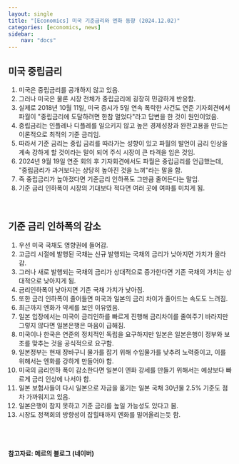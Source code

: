 ```yaml
---
layout: single
title: "[Economics] 미국 기준금리와 엔화 동향 (2024.12.02)"
categories: [economics, news]
sidebar:
    nav: "docs"
---
```


## 미국 중립금리
1. 미국은 중립금리를 공개하지 않고 있음.
1. 그러나 미국은 물론 시장 전체가 중립금리에 굉장히 민감하게 반응함.
1. 실제로 2018년 10월 11일, 미국 증시가 5일 연속 폭락한 사건도 연준 기자회견에서 파월이 "중립금리에 도달하려면 한참 멀었다"라고 답변을 한 것이 원인이었음.
1. 중립금리는 인플레나 디플레를 일으키지 않고 높은 경제성장과 완전고용을 만드는 이론적으로 최적의 기준 금리임.
1. 따라서 기준 금리는 중립 금리를 따라가는 성향이 있고 파월의 발언이 금리 인상을 계속 강하게 할 것이라는 말이 되어 주식 시장이 큰 타격을 입은 것임.
1. 2024년 9월 19일 연준 회의 후 기자회견에서도 파월은 중립금리를 언급했는데, "중립금리가 과거보다는 상당히 높아진 것을 느껴"라는 말을 함.
1. 즉 중립금리가 높아졌다면 기준금리 인하폭도 그만큼 줄어든다는 말임.
1. 기준 금리 인하폭이 시장의 기대보다 적다면 여러 곳에 여파를 미치게 됨.

<br/>

## 기준 금리 인하폭의 감소
1. 우선 미국 국채도 영향권에 들어감.
1. 고금리 시절에 발행된 국채는 신규 발행되는 국채의 금리가 낮아지면 가치가 올라감.
1. 그러나 새로 발행되는 국채의 금리가 상대적으로 증가한다면 기존 국채의 가치는 상대적으로 낮아지게 됨.
1. 금리인하폭이 낮아지면 기존 국채 가치가 낮아짐.
1. 또한 금리 인하폭이 줄어들면 미국과 일본의 금리 차이가 줄어드는 속도도 느려짐.
1. 최근까지 엔화가 약세를 보인 이유였음.
1. 일본 입장에서는 미국이 금리인하를 빠르게 진행해 금리차이를 줄여주기 바라지만 그렇지 않다면 일본은행은 마음이 급해짐.
1. 미국이나 한국은 연준의 정치적인 독립을 요구하지만 일본은 일본은행이 정부와 보조를 맞추는 것을 공식적으로 요구함.
1. 일본정부는 현재 장바구니 물가를 잡기 위해 수입물가를 낮추려 노력중이고, 이를 위해서는 엔화를 강하게 만들어야 함.
1. 미국의 금리인하 폭이 감소한다면 일본이 엔화 강세를 만들기 위해서는 예상보다 빠르게 금리 인상에 나서야 함.
1. 일본 보험사들이 다시 일본으로 자금을 옮기는 일본 국채 30년물 2.5% 기준도 점차 가까워지고 있음.
1. 일본은행이 참지 못하고 기준 금리를 높일 가능성도 있다고 봄.
1. 시장도 정책회의 방향성이 잡힐때까지 엔화를 밀어올리는듯 함.


<br/>
<br/>

#### 참고자료: 메르의 블로그 (네이버) 